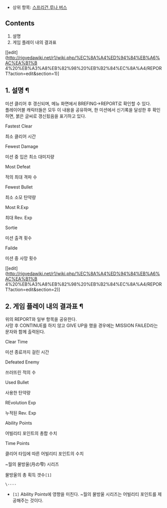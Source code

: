 * 상위 항목: [스프리건 루나 버스](%EC%8A%A4%ED%94%84%EB%A6%AC%EA%B1%B4%20%EB%A3%A8%EB%82%98%20%EB%B2%84%EC%8A%A4.md)

## Contents

    

1. 설명 
2. 게임 플레이 내의 결과표 

[[edit](http://rigvedawiki.net/r1/wiki.php/%EC%8A%A4%ED%94%84%EB%A6%AC%EA%B1%B
4%20%EB%A3%A8%EB%82%98%20%EB%B2%84%EC%8A%A4/REPORT?action=edit&section=1)]

## 1. 설명 ¶

미션 클리어 후 갱신되며, 메뉴 화면에서 BREFING→REPORT로 확인할 수 있다.  
플레이어블 캐릭터들은 모두 이 내용을 공유하며, 한 미션에서 신기록을 달성한 후 확인하면, 붉은 글씨로 갱신됬음을 표기하고 있다.

  

Fastest Clear

최소 클리어 시간

Fewest Damage

미션 중 입은 최소 대미지량

Most Defeat

적의 최대 격파 수

Fewest Bullet

최소 소모 탄약량

Most R.Exp

최대 Rev. Exp

Sortie

미션 출격 횟수

Failde

미션 중 사망 횟수

[[edit](http://rigvedawiki.net/r1/wiki.php/%EC%8A%A4%ED%94%84%EB%A6%AC%EA%B1%B
4%20%EB%A3%A8%EB%82%98%20%EB%B2%84%EC%8A%A4/REPORT?action=edit&section=2)]

## 2. 게임 플레이 내의 결과표 ¶

위의 REPORT와 일부 항목을 공유한다.  
사망 후 CONTINUE를 하지 않고 GIVE UP을 했을 경우에는 MISSION FAILED라는 문자와 함께 출력된다.

  

Clear Time

미션 종료까지 걸린 시간

Defeated Enemy

쓰러뜨린 적의 수

Used Bullet

사용한 탄약량

REvolution Exp

누적된 Rev. Exp

Ability Points

어빌리티 포인트의 총합 수치

Time Points

클리어 타임에 따른 어빌리티 포인트의 수치

~월의 물방울(月の雫) 시리즈

물방울의 총 획득 갯수`[1]`

  

`\----`

  * `[1]` Ability Points에 영향을 미친다. ~월의 물방울 시리즈는 어빌리티 포인트를 제공해주는 것이다.

